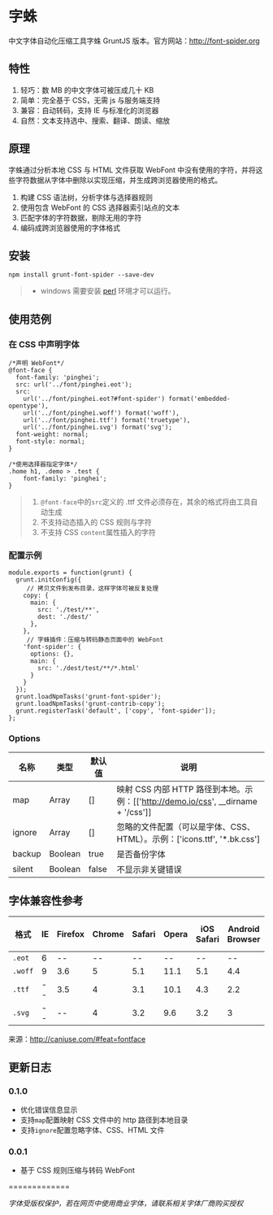 #	字蛛

中文字体自动化压缩工具字蛛 GruntJS 版本。官方网站：<http://font-spider.org>

## 特性

1. 轻巧：数 MB 的中文字体可被压成几十 KB
2. 简单：完全基于 CSS，无需 js 与服务端支持
3. 兼容：自动转码，支持 IE 与标准化的浏览器
4. 自然：文本支持选中、搜索、翻译、朗读、缩放

## 原理

字蛛通过分析本地 CSS 与 HTML 文件获取 WebFont 中没有使用的字符，并将这些字符数据从字体中删除以实现压缩，并生成跨浏览器使用的格式。

1. 构建 CSS 语法树，分析字体与选择器规则
2. 使用包含 WebFont 的 CSS 选择器索引站点的文本
3. 匹配字体的字符数据，剔除无用的字符
4. 编码成跨浏览器使用的字体格式

##	安装

```
npm install grunt-font-spider --save-dev
```
> * windows 需要安装 [perl](http://www.perl.org) 环境才可以运行。

##	使用范例

### 在 CSS 中声明字体

```
/*声明 WebFont*/
@font-face {
  font-family: 'pinghei';
  src: url('../font/pinghei.eot');
  src:
    url('../font/pinghei.eot?#font-spider') format('embedded-opentype'),
    url('../font/pinghei.woff') format('woff'),
    url('../font/pinghei.ttf') format('truetype'),
    url('../font/pinghei.svg') format('svg');
  font-weight: normal;
  font-style: normal;
}

/*使用选择器指定字体*/
.home h1, .demo > .test {
    font-family: 'pinghei';
}
```

> 1. ``@font-face``中的``src``定义的 .ttf 文件必须存在，其余的格式将由工具自动生成
> 2. 不支持动态插入的 CSS 规则与字符
> 3. 不支持 CSS ``content``属性插入的字符


### 配置示例

```
module.exports = function(grunt) {
  grunt.initConfig({
     // 拷贝文件到发布目录，这样字体可被反复处理
    copy: {
      main: {
        src: './test/**',
        dest: './dest/'
      },
    },
     // 字蛛插件：压缩与转码静态页面中的 WebFont
    'font-spider': {
      options: {},
      main: {
        src: './dest/test/**/*.html'
      }
    }
  });
  grunt.loadNpmTasks('grunt-font-spider');
  grunt.loadNpmTasks('grunt-contrib-copy');
  grunt.registerTask('default', ['copy', 'font-spider']);
};
```

### Options

名称 | 类型 | 默认值 | 说明
---- | ---- | ---- | -----
map | Array | [] | 映射 CSS 内部 HTTP 路径到本地。示例：[['http://demo.io/css', __dirname + '/css']]
ignore | Array | [] | 忽略的文件配置（可以是字体、CSS、HTML）。示例：['icons.ttf', '*.bk.css']
backup | Boolean | true | 是否备份字体
silent | Boolean | false | 不显示非关键错误


##	字体兼容性参考

格式 | IE | Firefox | Chrome | Safari | Opera | iOS Safari | Android Browser | Chrome for Android 
----- | ----- | ----- | ----- | ----- | ----- | ----- | ----- | -----
``.eot`` | 6  | -- | -- | -- | -- | -- | -- | --
``.woff`` | 9 | 3.6 | 5 | 5.1 | 11.1 | 5.1 | 4.4 | 36 
``.ttf`` | --  | 3.5 | 4 | 3.1 | 10.1 | 4.3 | 2.2 | 36
``.svg`` | -- | -- | 4 | 3.2 | 9.6 | 3.2 | 3 | 36

来源：<http://caniuse.com/#feat=fontface>

## 更新日志

### 0.1.0

  * 优化错误信息显示
  * 支持``map``配置映射 CSS 文件中的 http 路径到本地目录
  * 支持``ignore``配置忽略字体、CSS、HTML 文件
  
### 0.0.1

  * 基于 CSS 规则压缩与转码 WebFont

=============

*字体受版权保护，若在网页中使用商业字体，请联系相关字体厂商购买授权*
